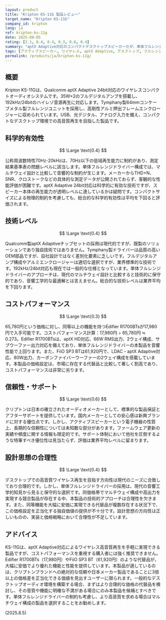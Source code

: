 ```yaml
---
layout: product
title: "Kripton KS-11G 製品レビュー"
target_name: "Kripton KS-11G"
company_id: kripton
lang: ja
ref: kripton-ks-11g
date: 2025-08-05
rating: [2.1, 0.4, 0.4, 0.3, 0.6, 0.4]
summary: "aptX Adaptive対応のコンパクトデスクトップスピーカーだが、単体フルレンジドライバーの限界と価格競争力の不足が目立つ製品"
tags: [アクティブスピーカー, ワイヤレス, aptX Adaptive, デスクトップ, フルレンジ]
permalink: /products/ja/kripton-ks-11g/
---
```


## 概要

Kripton KS-11Gは、Qualcomm aptX Adaptive 24bit対応のワイヤレスコンパクトオーディオシステムです。35W×2のフルデジタルアンプを搭載し、192kHz/24bitのハイレゾ音源再生に対応します。Tymphany製64mmコンケーブメタル製フルレンジユニットを採用し、高剛性アルミ押出フレームエンクロージャーに収められています。USB、光デジタル、アナログ入力を備え、コンパクトなデスクトップ環境での高音質再生を目指した製品です。

## 科学的有効性

$$ \Large \text{0.4} $$

公称周波数特性70Hz-20kHzは、70Hz以下の低域再生能力に制約があり、測定結果基準表の問題レベルに該当します。単体フルレンジドライバー構成では、マルチウェイ設計と比較して音響的な制約が生じます。メーカーからTHD+N、SNR、クロストークなどの具体的な測定データが公開されておらず、客観的な性能評価が困難です。aptX Adaptive 24bit対応は科学的に有効な技術ですが、スピーカー本体の再生能力が透明レベルに達しているかは疑問です。コンパクトサイズによる物理的制約を考慮しても、総合的な科学的有効性は平均を下回ると評価されます。

## 技術レベル

$$ \Large \text{0.4} $$

Qualcomm製aptX Adaptiveチップセットの採用は現代的ですが、既製のソリューションであり独自技術ではありません。Tymphany製ドライバーは品質の高いOEM部品ですが、自社設計ではなく差別化要素に乏しいです。フルデジタルアンプ構成やアルミエンクロージャーは適切な選択ですが、業界標準的な技術です。192kHz/24bit対応も現在では一般的な仕様となっています。単体フルレンジドライバーのアプローチは、現代のマルチウェイ設計と比較すると技術的に保守的であり、音響工学的な最適解とは言えません。総合的な技術レベルは業界平均を下回ります。

## コストパフォーマンス

$$ \Large \text{0.3} $$

65,780円という価格に対し、同等以上の機能を持つEdifier R1700BTsが17,980円で入手可能です。コストパフォーマンス計算：17,980円 ÷ 65,780円 ≒ 0.273。Edifier R1700BTsは、aptX HD対応、66W RMS出力、2ウェイ構成、サブウーファー出力対応を備えており、単体フルレンジドライバーの本製品を音響性能で上回ります。また、FiiO SP3 BTは61,920円で、LDAC・aptX Adaptive対応、80W出力、カーボンファイバーウーファーの2ウェイ構成を搭載しています。本製品の価格設定は、市場に存在する代替品と比較して著しく割高であり、コストパフォーマンスは非常に劣ります。

## 信頼性・サポート

$$ \Large \text{0.6} $$

クリプトンは日本の確立されたオーディオメーカーとして、標準的な製品保証とアフターサポートを提供しています。国内メーカーとしての安心感は新興ブランドに対する優位点です。しかし、アクティブスピーカーという電子機器の性質上、長期的な信頼性については未知数な部分があります。ファームウェア更新の実績や頻度に関する情報も限定的です。サポート体制において他社を圧倒するような特筆すべき優位性は見当たらず、評価は業界平均レベルに留まります。

## 設計思想の合理性

$$ \Large \text{0.4} $$

デスクトップでの高音質ワイヤレス再生を目指す方向性は現代のニーズに合致しており合理的です。しかし、単体フルレンジドライバーの採用は、現代の音響工学的知見から見ると保守的な選択です。同価格帯でマルチウェイ構成や高出力を実現する競合製品が存在する中、本製品の技術的アプローチは合理性を欠きます。また、同等機能を大幅に安価に実現できる代替品が複数存在する状況下で、この価格設定を正当化する独自価値の提供が不十分です。設計思想の方向性は正しいものの、実装と価格戦略において合理性が不足しています。

## アドバイス

KS-11Gは、aptX Adaptive対応によるワイヤレス高音質再生を手軽に実現できる製品ですが、コストパフォーマンスを重視する購入者には強く推奨できません。Edifier R1700BTs（17,980円）やFiiO SP3 BT（61,920円）のような代替品が、大幅に安価でより優れた機能と性能を提供しています。本製品が適しているのは、クリプトンブランドへの絶対的な信頼や日本メーカー製品であることに3倍以上の価格差を正当化できる価値を見出すユーザーに限られます。一般的なデスクトップオーディオ環境を構築する場合、まずはより合理的な価格の代替品を検討し、その音質や機能に明確な不満がある場合にのみ本製品を候補とすべきです。単体フルレンジドライバーの制約も考慮し、より高音質を求める場合はマルチウェイ構成の製品を選択することをお勧めします。

(2025.8.5)

